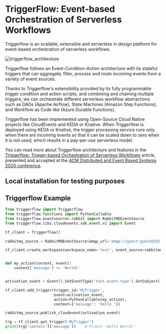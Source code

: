 # TriggerFlow: Event-based Orchestration of Serverless Workflows

Triggerflow is an scalable, extensible and serverless in design platform for event-based orchestration of
serverless workflows.

![triggerflow_architecture](https://user-images.githubusercontent.com/33722759/85291482-d46b8180-b49a-11ea-973f-3995b21425ad.png)

Triggerflow follows an Event-Condition-Action architecture with its stateful triggers that can aggregate, filter,
process and route incoming events from a variety of event sources.

Thanks to Triggerflow's extensibility provided by its fully programmable trigger condition and action scripts, and 
combining and chaining multiple triggers, we can orchestrate different serverless workflow abstractions such as
DAGs (Apache Airflow), State Machines (Amazon Step Functions), and Workflow as Code like (Azure Durable Functions).

Triggerflow has been implemented using Open-Source Cloud Native projects like CloudEvents and KEDA or Knative.
When Triggerflow is deployed using KEDA or Knative, the trigger processing service runs only when there are incoming
events so that it can be scaled down to zero when it is not used, which results in a pay-per-use serverless model.

You can read more about Triggerflow architecture and features in the
[Triggerflow: Trigger-based Orchestration of Serverless Workflows](https://arxiv.org/abs/2006.08654) article, presented 
and accepted at the [ACM Distributed and Event Based Systems 2020 conference](https://2020.debs.org/accepted-papers/).

## Local installation for testing purposes



## Triggerflow Example
```python
from triggerflow import Triggerflow
from triggerflow.functions import PythonCallable
from triggerflow.eventsources.rabbit import RabbitMQEventSource
from triggerflow.libs.cloudevents.sdk.event.v1 import Event

tf_client = Triggerflow()

rabbitmq_source = RabbitMQEventSource(amqp_url='amqp://guest:guest@192.168.0.2/', queue='My-Queue')

tf_client.create_workspace(workspace_name='test', event_source=rabbitmq_source)


def my_action(context, event):
    context['message'] += 'World!'


activation_event = Event().SetEventType('test.event.type').SetSubject('Test')

tf_client.add_trigger(trigger_id='MyTrigger',
                      event=activation_event,
                      action=PythonCallable(my_action),
                      context={'message': 'Hello '})

rabbitmq_source.publish_cloudevent(activation_event)

trg = tf_client.get_trigger('MyTrigger')
print(trg['context']['message'])    # Prints 'Hello World!'
```   